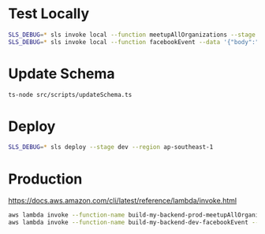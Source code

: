 # Test Locally

```sh
SLS_DEBUG=* sls invoke local --function meetupAllOrganizations --stage dev --region ap-southeast-1
SLS_DEBUG=* sls invoke local --function facebookEvent --data '{"body":"{\"id\":\"2202484380027712\",\"region\":\"kl\"}"}' --stage dev --region ap-southeast-1
```

# Update Schema

```sh
ts-node src/scripts/updateSchema.ts
```

# Deploy

```sh
SLS_DEBUG=* sls deploy --stage dev --region ap-southeast-1
```

# Production

https://docs.aws.amazon.com/cli/latest/reference/lambda/invoke.html

```sh
aws lambda invoke --function-name build-my-backend-prod-meetupAllOrganizations tmp.log
aws lambda invoke --function-name build-my-backend-dev-facebookEvent --payload '{"body":"{\"id\":\"2202484380027712\",\"region\":\"kl\"}"}' tmp.log
```
